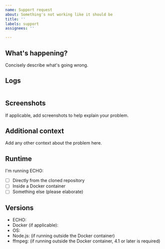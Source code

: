 ```yaml
---
name: Support request
about: Something's not working like it should be
title: ''
labels: support
assignees: ''

---
```


## What's happening?

Concisely describe what's going wrong.

## Logs

<!-- Paste any logs here (between the backticks). -->
<!-- You can get extended logs by setting the environment variable DEBUG to *. -->
<!-- For example, DEBUG=* yarn start if you're running directly from the cloned repository. -->
```plaintext

```

## Screenshots

If applicable, add screenshots to help explain your problem.

## Additional context

Add any other context about the problem here.

## Runtime

I'm running ECHO:

- [ ] Directly from the cloned repository
- [ ] Inside a Docker container
- [ ] Something else (please elaborate)

## Versions

- ECHO:
- Docker (if applicable):
- OS:
- Node.js: (if running outside the Docker container)
- ffmpeg: (if running outside the Docker container, 4.1 or later is required)
